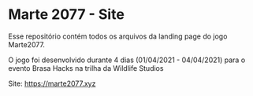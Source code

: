 # Marte 2077 - Site

Esse repositório contém todos os arquivos da landing page do jogo Marte2077.

O jogo foi desenvolvido durante 4 dias (01/04/2021 - 04/04/2021) para o evento Brasa Hacks na trilha da Wildlife Studios

Site: https://marte2077.xyz
